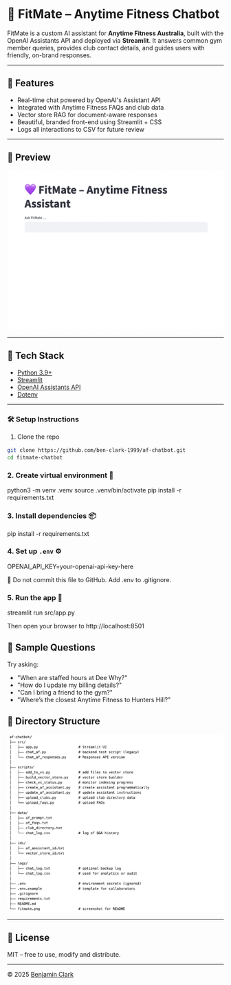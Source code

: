 # 💜 FitMate – Anytime Fitness Chatbot

FitMate is a custom AI assistant for **Anytime Fitness Australia**, built with the OpenAI Assistants API and deployed via **Streamlit**. It answers common gym member queries, provides club contact details, and guides users with friendly, on-brand responses.

---

## 🚀 Features

- Real-time chat powered by OpenAI's Assistant API
- Integrated with Anytime Fitness FAQs and club data
- Vector store RAG for document-aware responses
- Beautiful, branded front-end using Streamlit + CSS
- Logs all interactions to CSV for future review

---

## 📸 Preview

![Chat UI Screenshot](fitmate.png)

---

## 🧰 Tech Stack

- [Python 3.9+](https://www.python.org/)
- [Streamlit](https://streamlit.io/)
- [OpenAI Assistants API](https://platform.openai.com/docs/assistants/overview)
- [Dotenv](https://pypi.org/project/python-dotenv/)

---

### 🛠️ Setup Instructions

1. Clone the repo  

```bash
git clone https://github.com/ben-clark-1999/af-chatbot.git
cd fitmate-chatbot
```

### 2. Create virtual environment 🐍

python3 -m venv .venv
source .venv/bin/activate
pip install -r requirements.txt

### 3. Install dependencies 📦

pip install -r requirements.txt

### 4. Set up `.env` ⚙️

OPENAI_API_KEY=your-openai-api-key-here

🔐 Do not commit this file to GitHub. Add .env to .gitignore.

### 5. Run the app  🚀

streamlit run src/app.py

Then open your browser to http://localhost:8501

## 💬 Sample Questions

Try asking:

- "When are staffed hours at Dee Why?"
- "How do I update my billing details?"
- "Can I bring a friend to the gym?"
- "Where’s the closest Anytime Fitness to Hunters Hill?"

## 📁 Directory Structure

![Directory Structure Screenshot](directory_structure.png)

---
## 🪪 License

MIT – free to use, modify and distribute.

---

© 2025 [Benjamin Clark](https://www.linkedin.com/in/benjamin-michael-clark/)
